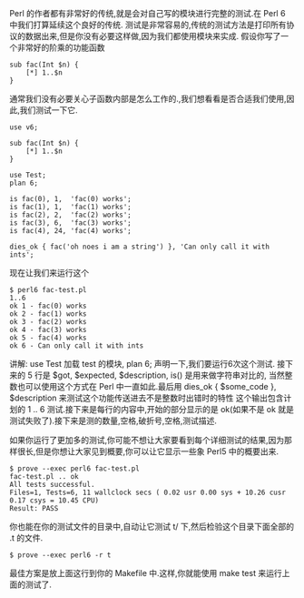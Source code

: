 Perl 的作者都有非常好的传统,就是会对自己写的模块进行完整的测试.在 Perl 6 中我们打算延续这个良好的传统.
测试是非常容易的,传统的测试方法是打印所有协议的数据出来,但是你没有必要这样做,因为我们都使用模块来实成.
假设你写了一个非常好的阶乘的功能函数

```
sub fac(Int $n) {
    [*] 1..$n
}
```

通常我们没有必要关心子函数内部是怎么工作的.,我们想看看是否合适我们使用,因此,我们测试一下它.

```
use v6;
 
sub fac(Int $n) {
    [*] 1..$n
}
 
use Test;
plan 6;
 
is fac(0), 1,  'fac(0) works';
is fac(1), 1,  'fac(1) works';
is fac(2), 2,  'fac(2) works';
is fac(3), 6,  'fac(3) works';
is fac(4), 24, 'fac(4) works';
 
dies_ok { fac('oh noes i am a string') }, 'Can only call it with ints';
```

现在让我们来运行这个

```
$ perl6 fac-test.pl
1..6
ok 1 - fac(0) works
ok 2 - fac(1) works
ok 3 - fac(2) works
ok 4 - fac(3) works
ok 5 - fac(4) works
ok 6 - Can only call it with ints
```

讲解: use Test 加载 test 的模块, plan 6; 声明一下,我们要运行6次这个测试. 接下来的 5 行是 $got, $expected, $description, is() 是用来做字符串对比的, 当然整数也可以使用这个方式在 Perl 中一直如此.最后用 dies_ok { $some_code }, $description 来测试这个功能传送进去不是整数时出错时的特性
这个输出包含计划的 1 .. 6 测试.接下来是每行的内容中,开始的部分显示的是 ok(如果不是 ok 就是测试失败了).接下来是测的数量,空格,破折号,空格,测试描述.


如果你运行了更加多的测试,你可能不想让大家要看到每个详细测试的结果,因为那样很长,但是你想让大家见到概要,你可以让它显示一些象 Perl5 中的概要出来.

```
$ prove --exec perl6 fac-test.pl
fac-test.pl .. ok
All tests successful.
Files=1, Tests=6, 11 wallclock secs ( 0.02 usr 0.00 sys + 10.26 cusr 0.17 csys = 10.45 CPU)
Result: PASS
```

你也能在你的测试文件的目录中,自动让它测试 t/ 下,然后检验这个目录下面全部的 .t 的文件.

```
$ prove --exec perl6 -r t
```

最佳方案是放上面这行到你的 Makefile 中.这样,你就能使用 make test 来运行上面的测试了.
